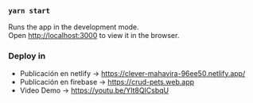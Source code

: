 ### `yarn start`

Runs the app in the development mode.\
Open [http://localhost:3000](http://localhost:3000) to view it in the browser.

### Deploy in

- Publicación en netlify → https://clever-mahavira-96ee50.netlify.app/ 
- Publicación en firebase → https://crud-pets.web.app 
- Video Demo → https://youtu.be/Ylt8QICsbqU 









